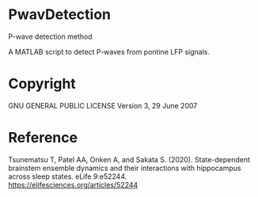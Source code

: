 # PwavDetection
P-wave detection method

A MATLAB script to detect P-waves from pontine LFP signals.

# Copyright
GNU GENERAL PUBLIC LICENSE
Version 3, 29 June 2007

# Reference
Tsunematsu T, Patel AA, Onken A, and Sakata S. (2020). State-dependent brainstem ensemble dynamics and their interactions with hippocampus across sleep states. eLife 9:e52244. https://elifesciences.org/articles/52244
